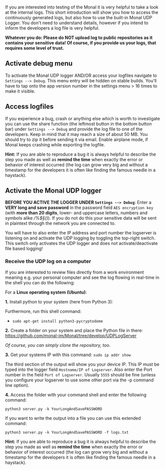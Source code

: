 If you are interested into testing of the Monal it is very helpful to take a look at the internal logs. This short introduction will show you how to access the continuously generated logs, but also how to use the built-in Monal UDP Logger. You don't need to understand details, however if you intend to inform the developers a log file is very helpful.

**Whatever you do: Please do NOT upload log to public repositories as it contains your sensitive data! Of course, if you provide us your logs, that requires some level of trust.**

## Activate debug menu

To activate the Monal UDP logger AND/OR access your logfiles navigate to `Settings --> Debug`.
This menu entry will be hidden on stable builds. You'll have to tap onto the app version number in the settings menu > 16 times to make it visible.

## Access logfiles

If you experience a bug, crash or anything else which is worth to investigate you can use the share function (the leftmost button in the bottom button bar) under `Settings --> Debug` and provide the log file to one of the developers. Keep in mind that it may reach a size of about 50 MB. You should try to zip it before sending it via email.
Enable airplane mode, if Monal keeps crashing while exporting the logfile.

**Hint:** If you are able to reproduce a bug it is always helpful to describe the step you made as well as **remind the time** when exactly the error or behavior of interest occurred (the log can grow very big and without a timestamp for the developers it is often like finding the famous needle in a haystack).

## Activate the Monal UDP logger

**BEFORE YOU ACTIVE THE LOGGER UNDER `Settings --> Debug`**: Enter a **VERY long and save password** in the password field `AES encryption key` (with **more than 20 digits**, lower- and uppercase letters, numbers and symbols alike _/%$§()_). 
If you do not do this your sensitive data will be sent in plaintext through the network you are connected to.

You will have to also enter the IP address and port number the logserver is listening on and activate the UDP logging by toggling the top-right switch. This switch only activates the UDP logger and does not activate/deactivate file based logging!

### Receive the UDP log on a computer

If you are interested to review files directly from a work environment meaning e.g. your personal computer and see the log flowing in real-time in the shell you can do the following:

For a **Linux operating system (Ubuntu)**:

**1.** Install python to your system (here from Python 3):

Furthermore, run this shell command:
- `sudo apt-get install python3-pycryptodome`

**2.** Create a folder on your system and place the Python file in there:
https://github.com/monal-im/Monal/tree/develop/UDPLogServer

_Of course, you can simply clone the repository, too._

**3.** Get your systems IP with this command: `sudo ip addr show`

The third section of the output will show you your device IP. This IP must be typed into the logger field `Hostname/IP of Logserver`.
Also enter the Port number in the field `Port of Logserver`. Usually `5555` should be fine (unless you configure your logserver to use some other port via the -p command line option).

**4.** Access the folder with your command shell and enter the following command:

`python3 server.py -k YourLongAndSavePASSWORD` 

If you want to write the output into a file you can use this extended command:

`python3 server.py -k YourLongAndSavePASSWORD -f logs.txt`

**Hint:** If you are able to reproduce a bug it is always helpful to describe the step you made as well as **remind the time** when exactly the error or behavior of interest occurred (the log can grow very big and without a timestamp for the developers it is often like finding the famous needle in a haystack).



